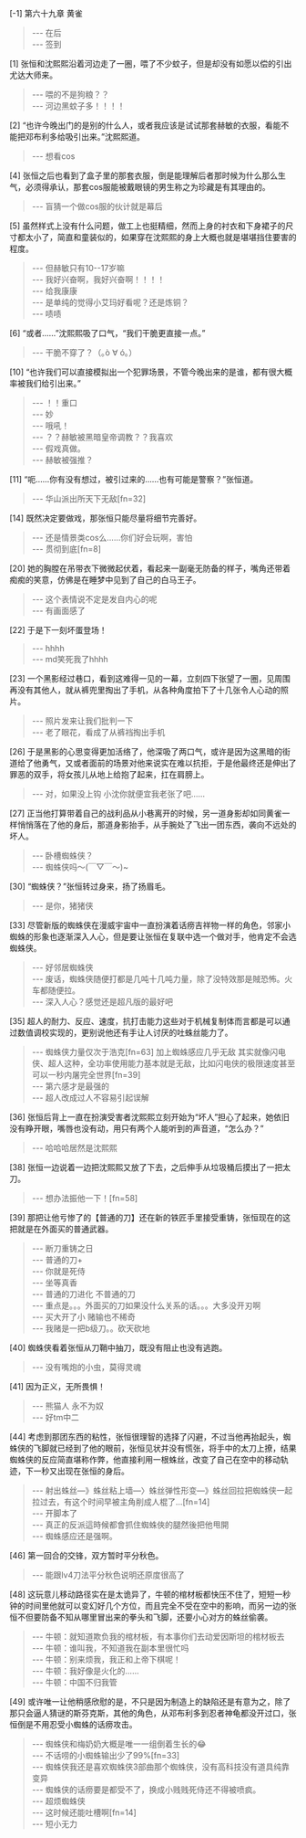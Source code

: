 
[-1] 第六十九章 黄雀
>--- 在后<br>
>--- 签到<br>

[1] 张恒和沈熙熙沿着河边走了一圈，喂了不少蚊子，但是却没有如愿以偿的引出尤达大师来。
>--- 喂的不是狗粮？？<br>
>--- 河边黑蚊子多！！！！<br>

[2] “也许今晚出门的是别的什么人，或者我应该是试试那套赫敏的衣服，看能不能把邓布利多给吸引出来。”沈熙熙道。
>--- 想看cos<br>

[4] 张恒之后也看到了盒子里的那套衣服，倒是能理解后者那时候为什么那么生气，必须得承认，那套cos服能被戴眼镜的男生称之为珍藏是有其理由的。
>--- 盲猜一个做cos服的伙计就是幕后<br>

[5] 虽然样式上没有什么问题，做工上也挺精细，然而上身的衬衣和下身裙子的尺寸都太小了，简直和童装似的，如果穿在沈熙熙的身上大概也就是堪堪挡住要害的程度。
>--- 但赫敏只有10--17岁嘛<br>
>--- 我好兴奋啊，我好兴奋啊！！！！<br>
>--- 给我康康<br>
>--- 是单纯的觉得小艾玛好看呢？还是炼铜？<br>
>--- 啧啧<br>

[6] “或者……”沈熙熙吸了口气，“我们干脆更直接一点。”
>--- 干脆不穿了？（｡ò ∀ ó｡）<br>

[10] “也许我们可以直接模拟出一个犯罪场景，不管今晚出来的是谁，都有很大概率被我们给引出来。”
>--- ！！重口<br>
>--- 妙<br>
>--- 哦吼！<br>
>--- ？？赫敏被黑暗皇帝调教？？我喜欢<br>
>--- 假戏真做。<br>
>--- 赫敏被强推？<br>

[11] “呃……你有没有想过，被引过来的……也有可能是警察？”张恒道。
>--- 华山派出所天下无敌[fn=32]<br>

[14] 既然决定要做戏，那张恒只能尽量将细节完善好。
>--- 还是情景类cos么……你们好会玩啊，害怕<br>
>--- 贯彻到底[fn=8]<br>

[20] 她的胸膛在吊带衣下微微起伏着，看起来一副毫无防备的样子，嘴角还带着痴痴的笑意，仿佛是在睡梦中见到了自己的白马王子。
>--- 这个表情说不定是发自内心的呢<br>
>--- 有画面感了<br>

[22] 于是下一刻坏蛋登场！
>--- hhhh<br>
>--- md笑死我了hhhh<br>

[23] 一个黑影经过巷口，看到这难得一见的一幕，立刻四下张望了一圈，见周围再没有其他人，就从裤兜里掏出了手机，从各种角度拍下了十几张令人心动的照片。
>--- 照片发来让我们批判一下<br>
>--- 老了眼花，看成了从裤裆掏出手机<br>

[26] 于是黑影的心思变得更加活络了，他深吸了两口气，或许是因为这黑暗的街道给了他勇气，又或者面前的场景对他来说实在难以抗拒，于是他最终还是伸出了罪恶的双手，将女孩儿从地上给抱了起来，扛在肩膀上。
>--- 对，如果没上钩 小沈你就便宜我老张了吧……<br>

[27] 正当他打算带着自己的战利品从小巷离开的时候，另一道身影却如同黄雀一样悄悄落在了他的身后，那道身影抬手，从手腕处了飞出一团东西，袭向不远处的坏人。
>--- 卧槽蜘蛛侠？<br>
>--- 蜘蛛侠吗～(￣▽￣～)~<br>

[30] “蜘蛛侠？”张恒转过身来，扬了扬眉毛。
>--- 是你，猪猪侠<br>

[33] 尽管新版的蜘蛛侠在漫威宇宙中一直扮演着话痨吉祥物一样的角色，邻家小蜘蛛的形象也逐渐深入人心，但是要让张恒在复联中选一个做对手，他肯定不会选蜘蛛侠。
>--- 好邻居蜘蛛侠<br>
>--- 废话，蜘蛛侠随便打都是几吨十几吨力量，除了没特效那是賊恐怖。火车都随便拉。<br>
>--- 深入人心？感觉还是超凡版的最好吧<br>

[35] 超人的耐力、反应、速度，抗打击能力这些对于机械复制体而言都是可以通过数值调校实现的，更别说他还有手让人讨厌的吐蛛丝能力了。
>--- 蜘蛛侠力量仅次于浩克[fn=63]
加上蜘蛛感应几乎无敌
其实就像闪电侠、超人这种，全功率使用能力基本就是无敌，比如闪电侠的极限速度甚至可以一秒内屠完全世界[fn=39]<br>
>--- 第六感才是最强的<br>
>--- 超人改成过人不容易引起误解<br>

[36] 张恒后背上一直在扮演受害者沈熙熙立刻开始为“坏人”担心了起来，她依旧没有睁开眼，嘴唇也没有动，用只有两个人能听到的声音道，“怎么办？”
>--- 哈哈哈居然是沈熙熙<br>

[38] 张恒一边说着一边把沈熙熙又放了下去，之后伸手从垃圾桶后摸出了一把太刀。
>--- 想办法振他一下！[fn=58]<br>

[39] 那把让他亏惨了的【普通的刀】还在新的铁匠手里接受重铸，张恒现在的这把就是在外面买的普通武器。
>--- 断刀重铸之日<br>
>--- 普通的刀+<br>
>--- 你就是死侍<br>
>--- 坐等真香<br>
>--- 普通的刀进化  不普通的刀<br>
>--- 重点是。。。外面买的刀如果没什么关系的话。。。大多没开刃啊<br>
>--- 买大开了小 赌输也不稀奇<br>
>--- 我赌是一把b级刀。。砍天砍地<br>

[40] 蜘蛛侠看着张恒从刀鞘中抽刀，既没有阻止也没有逃跑。
>--- 没有嘴炮的小虫，莫得灵魂<br>

[41] 因为正义，无所畏惧！
>--- 熊猫人 永不为奴<br>
>--- 好tm中二<br>

[44] 考虑到那团东西的粘性，张恒很理智的选择了闪避，不过当他再抬起头，蜘蛛侠的飞脚就已经到了他的眼前，张恒见状并没有慌张，将手中的太刀上撩，结果蜘蛛侠的反应简直堪称作弊，他直接利用一根蛛丝，改变了自己在空中的移动轨迹，下一秒又出现在张恒的身后。
>--- 射出蛛丝—》蛛丝粘上墙—〉蛛丝弹性形变—》蛛丝回拉把蜘蛛侠一起拉过去，有这个时间早被主角削成人棍了…[fn=14]<br>
>--- 开脚本了<br>
>--- 真正的反派這時候都會抓住蜘蛛俠的腿然後把他甩開<br>
>--- 蜘蛛感应还是强啊。<br>

[46] 第一回合的交锋，双方暂时平分秋色。
>--- 能跟lv4刀法平分秋色说明还原度很高了<br>

[48] 这玩意儿移动路径实在是太诡异了，牛顿的棺材板都快压不住了，短短一秒钟的时间里他就可以变幻好几个方位，而且完全不受在空中的影响，而另一边的张恒不但要防备不知从哪里冒出来的拳头和飞脚，还要小心对方的蛛丝偷袭。
>--- 牛顿：就知道欺负我的棺材板，有本事你们去动爱因斯坦的棺材板去<br>
>--- 牛顿：谁叫我，不知道我在副本里很忙吗<br>
>--- 牛顿：别来烦我，我正和上帝下棋呢！<br>
>--- 牛顿：我好像是火化的……<br>
>--- 牛顿：中国不归我管<br>

[49] 或许唯一让他稍感欣慰的是，不只是因为制造上的缺陷还是有意为之，除了那只会逼人猜谜的斯芬克斯，其他的角色，从邓布利多到忍者神龟都没开过口，张恒倒是不用忍受小蜘蛛的话痨攻击。
>--- 蜘蛛侠和梅奶奶大概是唯一一组倒着生长的😂<br>
>--- 不话唠的小蜘蛛输出少了99%[fn=33]<br>
>--- 蜘蛛侠我还是喜欢蜘蛛侠3部曲那个蜘蛛侠，没有高科技没有道具纯靠变异<br>
>--- 蜘蛛侠的话痨要是都受不了，换成小贱贱死侍还不得被喷疯。<br>
>--- 超烦蜘蛛侠<br>
>--- 这时候还能吐槽啊[fn=14]<br>
>--- 短小无力<br>
